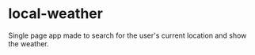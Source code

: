 # local-weather
Single page app made to search for the user's current location and show the weather.
